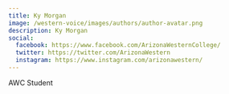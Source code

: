 ```yaml
---
title: Ky Morgan
image: /western-voice/images/authors/author-avatar.png
description: Ky Morgan
social:
  facebook: https://www.facebook.com/ArizonaWesternCollege/
  twitter: https://twitter.com/ArizonaWestern
  instagram: https://www.instagram.com/arizonawestern/
---
```


AWC Student